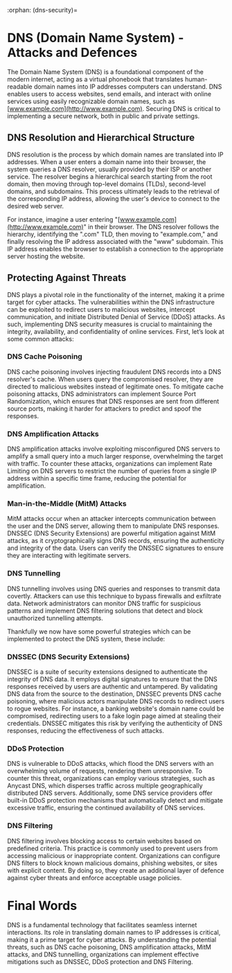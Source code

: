 :orphan:
(dns-security)=

# DNS (Domain Name System) - Attacks and Defences

The Domain Name System (DNS) is a foundational component of the modern internet, acting as a virtual phonebook that translates human-readable domain names into IP addresses computers can understand. DNS enables users to access websites, send emails, and interact with online services using easily recognizable domain names, such as [www.example.com](http://www.example.com). Securing DNS is critical to implementing a secure network, both in public and private settings.



## DNS Resolution and Hierarchical Structure

DNS resolution is the process by which domain names are translated into IP addresses. When a user enters a domain name into their browser, the system queries a DNS resolver, usually provided by their ISP or another service. The resolver begins a hierarchical search starting from the root domain, then moving through top-level domains (TLDs), second-level domains, and subdomains. This process ultimately leads to the retrieval of the corresponding IP address, allowing the user's device to connect to the desired web server.

For instance, imagine a user entering "[www.example.com](http://www.example.com)" in their browser. The DNS resolver follows the hierarchy, identifying the ".com" TLD, then moving to "example.com," and finally resolving the IP address associated with the "www" subdomain. This IP address enables the browser to establish a connection to the appropriate server hosting the website.

 

## Protecting Against Threats

DNS plays a pivotal role in the functionality of the internet, making it a prime target for cyber attacks. The vulnerabilities within the DNS infrastructure can be exploited to redirect users to malicious websites, intercept communication, and initiate Distributed Denial of Service (DDoS) attacks. As such, implementing DNS security measures is crucial to maintaining the integrity, availability, and confidentiality of online services. First, let’s look at some common attacks: 



### DNS Cache Poisoning

DNS cache poisoning involves injecting fraudulent DNS records into a DNS resolver's cache. When users query the compromised resolver, they are directed to malicious websites instead of legitimate ones. To mitigate cache poisoning attacks, DNS administrators can implement Source Port Randomization, which ensures that DNS responses are sent from different source ports, making it harder for attackers to predict and spoof the responses.

### DNS Amplification Attacks

DNS amplification attacks involve exploiting misconfigured DNS servers to amplify a small query into a much larger response, overwhelming the target with traffic. To counter these attacks, organizations can implement Rate Limiting on DNS servers to restrict the number of queries from a single IP address within a specific time frame, reducing the potential for amplification.

### Man-in-the-Middle (MitM) Attacks

MitM attacks occur when an attacker intercepts communication between the user and the DNS server, allowing them to manipulate DNS responses. DNSSEC (DNS Security Extensions) are powerful mitigation against MitM attacks, as it cryptographically signs DNS records, ensuring the authenticity and integrity of the data. Users can verify the DNSSEC signatures to ensure they are interacting with legitimate servers.

### DNS Tunnelling

DNS tunnelling involves using DNS queries and responses to transmit data covertly. Attackers can use this technique to bypass firewalls and exfiltrate data. Network administrators can monitor DNS traffic for suspicious patterns and implement DNS filtering solutions that detect and block unauthorized tunnelling attempts.

Thankfully we now have some powerful strategies which can be implemented to protect the DNS system, these include:

 

### DNSSEC (DNS Security Extensions)

DNSSEC is a suite of security extensions designed to authenticate the integrity of DNS data. It employs digital signatures to ensure that the DNS responses received by users are authentic and untampered. By validating DNS data from the source to the destination, DNSSEC prevents DNS cache poisoning, where malicious actors manipulate DNS records to redirect users to rogue websites. For instance, a banking website's domain name could be compromised, redirecting users to a fake login page aimed at stealing their credentials. DNSSEC mitigates this risk by verifying the authenticity of DNS responses, reducing the effectiveness of such attacks.

### DDoS Protection

DNS is vulnerable to DDoS attacks, which flood the DNS servers with an overwhelming volume of requests, rendering them unresponsive. To counter this threat, organizations can employ various strategies, such as Anycast DNS, which disperses traffic across multiple geographically distributed DNS servers. Additionally, some DNS service providers offer built-in DDoS protection mechanisms that automatically detect and mitigate excessive traffic, ensuring the continued availability of DNS services.

### DNS Filtering

DNS filtering involves blocking access to certain websites based on predefined criteria. This practice is commonly used to prevent users from accessing malicious or inappropriate content. Organizations can configure DNS filters to block known malicious domains, phishing websites, or sites with explicit content. By doing so, they create an additional layer of defence against cyber threats and enforce acceptable usage policies.

# Final Words

DNS is a fundamental technology that facilitates seamless internet interactions. Its role in translating domain names to IP addresses is critical, making it a prime target for cyber attacks. By understanding the potential threats, such as DNS cache poisoning, DNS amplification attacks, MitM attacks, and DNS tunnelling, organizations can implement effective mitigations such as DNSSEC, DDoS protection and DNS Filtering.

 

 

 
